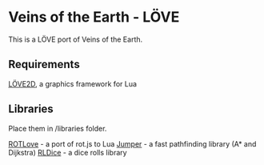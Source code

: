 # Veins of the Earth - LÖVE

This is a LÖVE port of Veins of the Earth.

## Requirements

[LÖVE2D](http://love2d.org/), a graphics framework for Lua

## Libraries

Place them in /libraries folder.

[ROTLove](https://github.com/paulofmandown/rotLove) - a port of rot.js to Lua
[Jumper](https://github.com/Yonaba/Jumper) - a fast pathfinding library (A* and Dijkstra)
[RLDice](https://github.com/timothymtorres/RL-Dice) - a dice rolls library
